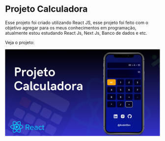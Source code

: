 <h1>Projeto Calculadora</h1>

<p>Esse projeto foi criado utilizando React JS, esse projeto foi feito com o objetivo agregar para os meus conhecimentos em programação, atualmente estou estudando React Js, Next Js, Banco de dados e etc.</p>

<span>Veja o projeto:</span>

 <link rel="stylesheet" href="https://calculator-five-alpha-75.vercel.app/">
<img src="https://github.com/andrezinhodev/Calculator/blob/main/public/project.jpg" alt="Capa do projeto">
